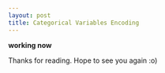 ```yaml
---
layout: post
title: Categorical Variables Encoding
---
```


**working now**

<!-- 우선 Encoding에 대하여 자세하게 이해하기에 앞서, 내가 가장 궁금했던 부분은 목적 (purpose)였다. 

물론, Encoding을 해야하는 목적에 대하여 자세하게 인지하고 있다면 더할 나위없이 좋겠지만, 가끔 우리는 이유도 모른채 방법론을 찾는 경우가 있다.

나 또한 그랬다. 같이 일하는 coworker가 Categorical variable을 처리하기 위해 one-hot encoding을 해야한다고 해서 무작정 찾아서 업무를 진행하려 했지만 이해가 가지 않아서 찾아보게 되었다. 


사실 Encoding 방법은 엄청 많다. googling만해도 여러개의 Encoding 방법들이 sample code와 함께 잘 정리되어 있고, 이를 갖다가 쓰는 것은 매우 쉽다. 하지만, 가장 중요한 부분은 やっぱり (역시나) "Why?"같다. 

물론, 꼭 알 필요는 없을 수도 있지만, 사실 이걸 정확하게 이해하지 못한다면 이번 문제는 풀 수 있지만, 다음번에 조금 다른 문제가 주어졌을때 과연 내가 Endoding을 생각해 낼 수 있을까? 아니면 과연 Encoding을 적용할 수 있을까가 우리의 관심사 일거라고 생각한다. 

아무튼, 나한테 중요한 것은 지금 right now 이 문제를 푸는 것이 아니라 앞으로 다양한 문제를 푸는 것일테니 말이다.

자, 서론은 여기까지!



그래서 categorical data는 encoding을 해줘야 한다. 그 이유에 대해서 살펴보고, 어떠한 방법을 고려해서 "내가 갖고 있는 문제"를 잘 풀수 있을지 생각해보려 한다. 아주 자알!



-----------------------------------------------------------------------

☾ Table of contents

☺︎ Variables or Features? : 변수란?

☺︎ Categorical variables : 범주형 변수란?

☺︎ Categorical variables Encoding : 범주형 변수 인코딩?

☻ Reference 

-----------------------------------------------------------------------

## ☺︎ Variables or Features?
변수 (variable)는 literally (말 그대로) 변하는 수를 의미한다 [1]. 

사전적 의미의 variable is not consistent or having a fixed pattern; liable to change.

조금 더 deep dive한 의미를 wikipedia에서 본다면 [2], 

> In computer programming, a variable is an abstract storage location paired with an associated symbolic name, which contains some known or unknown quantity of information referred to as a value; or in simpler terms, a variable is a container for a particular set of bits or type of data (like integer, float, String etc...). A variable can eventually be associated with or identified by a memory address. The variable name is the usual way to reference the stored value, in addition to referring to the variable itself, depending on the context. This separation of name and content allows the name to be used independently of the exact information it represents.


이를 좀 더 Data science (or data analysis) 관점에서 바라본다면 value (값) 는 두가지로 나눠질 수 있고, 여기서 우리가 ***고려하는 변수 (Features, Variable)는 Known value 에 속하는 값으로 예측을 수행하는데 사용되는 입력 변수라고 볼 수 있다.*** 



Known value	Predicted value
name	Features (변수)
Attribute (속성)
Predictor (예측변수)
Dimension (차원)
Observation (관측치)
Independent Variable (독립변수)	Lable (라벨)
Class (클래스)
Target (목푯값)
Response (반응)
Dependent Variable (종속변수) 


이러한 변수는 (혹은 데이터라는 큰 관점에서 본다면) 다음과 같이 Qualitative (Categorical) 혹은 Quantitative (Numerical)로 나눌수 있다. (아래 Schematic 참고)






## ☺︎ Categorical  variables 
Categorical (범주형)은 특성에 따라 범주로 구분하여 측정한 변수이며, 좀 더 자세하게 살펴보면 ***a. 순서가 없는 명목형 (nominal)*** 과 ***b. 순서가 있는 (ordinal)*** 로 나눌수 있다. 

Nominal (명목형)	
순서와 상관없고, 의미없이 이름만 의미가 부여 가능한 경우
(Gender, 성별; 자동차 브랜드; 꽃 종류; 눈동자 색 등)	
Ordinal (순서형)
어떤 기준에 따라 순서에 의미를 부여하는 경우
(교육 수준; 만족도; 생활 수준 등 우위가 존재하는 경우)


## ☺︎ Categorical  Variables Encoding 
하지만, 범주형 변수의 경우 string으로 되어 있기 때문에 features (입력변수)로 고려하기 위해서는 숫자로 인코딩 작업을 해줘야 한다. 

이에 대한 설명을 조금 추가하자면 [3] 

Machine learning models require all input and output variables to be numeric.
This means that if your data contains categorical data, you must encode it to numbers before you can fit and evaluate a model.


이제 범주형 변수는 반드시 encoding을 통해서 숫자로 변환 작업을 진행해야 우리가 원하는 모델에 적용 할 수 있다는 부분은 이해했다. 

여기서 중요한 부분은 데이터의 정보 손실을 최소화하기 위해서는 데이터에 맞는 적절한 인코딩이 필요하다는 것이다. 



이때, Categorical variables에서도 type에 따라서 적절한 encoding방법이 나눠지게 된다.  (아래 Schematic 참고)




이를 기반으로 내가 갖고 있는 features (or variables, dataset 등)에 맞춰서 encoding을 고려하면 좋을 것으로 생각된다. 



### a. One-hot encoding (get dummies)
쉽게 말해서 해당 column내의 category (혹은 label) 0과 1의 벡터로 encoding시키는 것이다. 



장단점을 자세하게 정리하면 다음과 같다 [4]

Advantages	Disadvantages
+ 사용하기 매우 편함
+ 각 category는 구분되어 있어서 편향이 적다. 	


여기서 limitation은 범주가 많아질 수록 2^n만큼 column(열)이 추가된다. 

따라서 gender 같이 male, Female의 경우, [0,1] 혹은 [1,0]이 되겠지만, 여러개의 category로 나눠진 데이터의 경우 열의 수는 계속적으로 추가된다. 



자세한 부분은 아래 schematic을 고려하면 될 것 이다. 



<그림>



### b. Mean encoding 
이는 supervised encoding개념으로 발생횟수에 따라서 그 값을 갖게 된다. 문제는 categories의 분포도가 치우친 경우이다. 



### c. Label encoding 
Label의 의존성이 커진다.


## ☻ Reference 
1. 변수(wikipedia) : https://ko.wikipedia.org/wiki/%EB%B3%80%EC%88%98
2. Variables (wikipedia) : https://en.wikipedia.org/wiki/Variable_(computer_science) 
3. https://machinelearningmastery.com/one-hot-encoding-for-categorical-data/
4. Types of Encoding : https://www.analyticsvidhya.com/blog/2020/08/types-of-categorical-data-encoding/


encoding https://sjpyo.tistory.com/16

https://wyatt37.tistory.com/11

https://techblog-history-younghunjo1.tistory.com/99

https://azanewta.tistory.com/46

-->



Thanks for reading. Hope to see you again :o)
